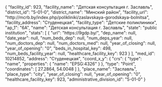 {
    "facility_id": 923,
    "facility_name": "Детская консультация г. Заславль",
    "district_id": "5-01-0",
    "district_name": "Минский район",
    "facility_url": "http:\/\/mcrb.by\/index.php\/polikliniki\/zaslavskaya-gorodskaya-bolnitsa",
    "facility_address": "Студенецкая",
    "facility_type": "Детские поликлиники",
    "ap_1": "6А",
    "name": "Детская консультация г. Заславль",
    "state": "public institution",
    "stats": [
        {
            "url": "https:\/\/9gdp.by\/",
            "dep_name": null,
            "date_year": null,
            "num_beds_dep": null,
            "num_deps_year": null,
            "num_doctors_dep": null,
            "num_doctors_med": null,
            "year_of_closing": null,
            "year_of_opening": "0",
            "beds_in_hospital_key": 498,
            "num_beds_facility_year": null,
            "healthcare_facility_key": 923
        }
    ],
    "med_id": 10214852,
    "address": "Студенецкая",
    "coord_x_y": {
        "crs": {
            "type": "name",
            "properties": {
                "name": "EPSG:4326"
            }
        },
        "type": "Point",
        "coordinates": [
            27.2864,
            54.0048
        ]
    },
    "place_name": "Заславль",
    "place_type": "city",
    "year_of_closing": null,
    "year_of_opening": "0",
    "healthcare_facility_key": 923,
    "administrative_division_id": "5-01-0"
}